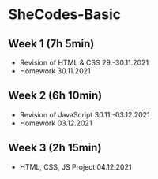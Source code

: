 # SheCodes-Basic
## Week 1 (7h 5min)
* Revision of HTML & CSS 29.-30.11.2021
* Homework 30.11.2021

## Week 2 (6h 10min)
* Revision of JavaScript 30.11.-03.12.2021
* Homework 03.12.2021

## Week 3 (2h 15min)
* HTML, CSS, JS Project 04.12.2021
